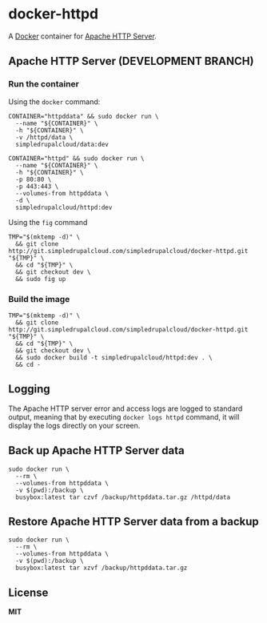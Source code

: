 # docker-httpd

A [Docker](https://docker.com/) container for [Apache HTTP Server](http://httpd.apache.org/).

## Apache HTTP Server (DEVELOPMENT BRANCH)

### Run the container

Using the `docker` command:

    CONTAINER="httpddata" && sudo docker run \
      --name "${CONTAINER}" \
      -h "${CONTAINER}" \
      -v /httpd/data \
      simpledrupalcloud/data:dev

    CONTAINER="httpd" && sudo docker run \
      --name "${CONTAINER}" \
      -h "${CONTAINER}" \
      -p 80:80 \
      -p 443:443 \
      --volumes-from httpddata \
      -d \
      simpledrupalcloud/httpd:dev

Using the `fig` command

    TMP="$(mktemp -d)" \
      && git clone http://git.simpledrupalcloud.com/simpledrupalcloud/docker-httpd.git "${TMP}" \
      && cd "${TMP}" \
      && git checkout dev \
      && sudo fig up

### Build the image

    TMP="$(mktemp -d)" \
      && git clone http://git.simpledrupalcloud.com/simpledrupalcloud/docker-httpd.git "${TMP}" \
      && cd "${TMP}" \
      && git checkout dev \
      && sudo docker build -t simpledrupalcloud/httpd:dev . \
      && cd -

## Logging

The Apache HTTP server error and access logs are logged to standard output, meaning that by executing `docker logs httpd` command, it will display the logs directly on your screen.

## Back up Apache HTTP Server data

    sudo docker run \
      --rm \
      --volumes-from httpddata \
      -v $(pwd):/backup \
      busybox:latest tar czvf /backup/httpddata.tar.gz /httpd/data

## Restore Apache HTTP Server data from a backup

    sudo docker run \
      --rm \
      --volumes-from httpddata \
      -v $(pwd):/backup \
      busybox:latest tar xzvf /backup/httpddata.tar.gz

## License

**MIT**
